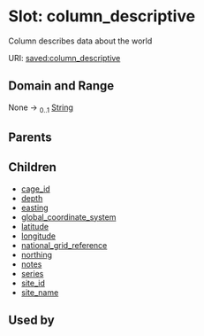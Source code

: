 
# Slot: column_descriptive


Column describes data about the world

URI: [saved:column_descriptive](http://marine.gov.scot/metadata/saved/schema/column_descriptive)


## Domain and Range

None &#8594;  <sub>0..1</sub> [String](types/String.md)

## Parents


## Children

 *  [cage_id](cage_id.md)
 *  [depth](depth.md)
 *  [easting](easting.md)
 *  [global_coordinate_system](global_coordinate_system.md)
 *  [latitude](latitude.md)
 *  [longitude](longitude.md)
 *  [national_grid_reference](national_grid_reference.md)
 *  [northing](northing.md)
 *  [notes](notes.md)
 *  [series](series.md)
 *  [site_id](site_id.md)
 *  [site_name](site_name.md)

## Used by

